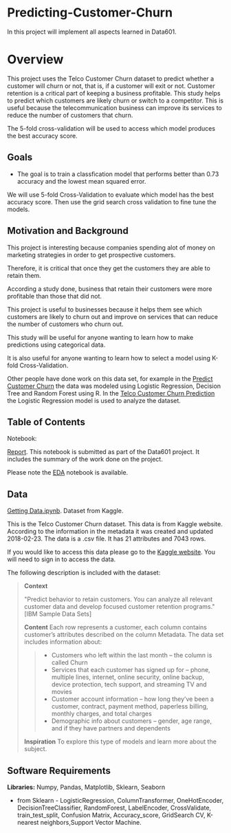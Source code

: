 # Predicting-Customer-Churn

In this project will implement all aspects learned in Data601.

# Overview

This project uses the Telco Customer Churn dataset to predict whether a customer will churn or not, that is, if a customer will exit or not. 
Customer retention is a critical part of keeping a business profitable. 
This study helps to predict which customers are likely churn or switch to a competitor. 
This is useful because the telecommunication business can improve its services to reduce the number of customers that churn.

The 5-fold cross-validation will be used to access which model produces the best accuracy score.  

## Goals
- The goal is to train a classfication model that performs better than 0.73 accuracy and the lowest mean squared error. 

We will use 5-fold Cross-Validation to evaluate which model has the best accuracy score. 
Then use the grid search cross validation to fine tune the models. 


## Motivation and Background
This project is interesting because companies spending alot of money on marketing strategies in order to get prospective customers. 

Therefore, it is critical that once they get the customers they are able to retain them. 

According a study done, business that retain their customers were more profitable than those that did not.

This project is useful to businesses because it helps them see which customers are likely to churn out and improve on services that can reduce the number of customers who churn out.

This study will be useful for anyone wanting to learn how to make predictions using categorical data.

It is also useful for anyone wanting to learn how to select a model using K-fold Cross-Validation.

Other people have done work on this data set, for example in the [Predict Customer Churn](https://datascienceplus.com/predict-customer-churn-logistic-regression-decision-tree-and-random-forest/) the data was modeled using Logistic Regression, Decision Tree and Random Forest using R. In the [Telco Customer Churn Prediction](https://towardsdatascience.com/telco-customer-churn-prediction-72f5cbfb8964) the Logistic Regression model is used to analyze the dataset. 


## Table of Contents
Notebook:

[Report](https://github.com/cko-976/Predicting-Customer-Churn/blob/main/Notebooks/Technical%20Report.ipynb). This notebook is submitted as part of the Data601 project. It includes the summary of the work done on the project. 

Please note the [EDA]() notebook is available. 

## Data
[Getting Data.ipynb](). Dataset from Kaggle.

This is the Telco Customer Churn dataset. This data is from Kaggle website. 
According to the information in the metadata it was created and updated 2018-02-23.
The data is a .csv file. It has 21 attributes and 7043 rows. 

If you would like to access this data please go to the [Kaggle website](https://www.kaggle.com/blastchar/telco-customer-churn).
You will need to sign in to access the data.

The following description is included with the dataset:
>
>**Context**
>
> "Predict behavior to retain customers. You can analyze all relevant customer data and develop focused customer retention programs." [IBM Sample Data Sets]
>
>**Content**
>Each row represents a customer, each column contains customer’s attributes described on the column Metadata.
> The data set includes information about:
>> - Customers who left within the last month – the column is called Churn
>> - Services that each customer has signed up for – phone, multiple lines, internet, online security, online backup, device protection, tech support, and streaming TV and movies
>> - Customer account information – how long they’ve been a customer, contract, payment method, paperless billing, monthly charges, and total charges
>> - Demographic info about customers – gender, age range, and if they have partners and dependents
>
>**Inspiration**
>To explore this type of models and learn more about the subject. 

## Software Requirements

  **Libraries:** Numpy, Pandas, Matplotlib, Sklearn, Seaborn
 
- from  Sklearn - LogisticRegression, ColumnTransformer, OneHotEncoder, DecisionTreeClassifier, RandomForest, LabelEncoder, 
CrossValidate, train_test_split, Confusion Matrix, Accuracy_score, GridSearch CV, K-nearest neighbors,Support Vector Machine.

